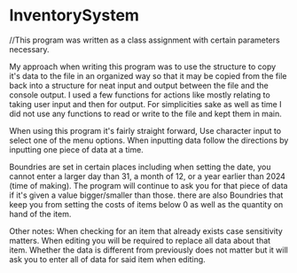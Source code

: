 # InventorySystem
//This program was written as a class assignment with certain parameters necessary. 

My approach when writing this program was to use the structure to copy it's data to the file in an organized way so that it may be copied from the file back into a structure for neat input and output between the file and the console output. 
I used a few functions for actions like mostly relating to taking user input and then for output. For simplicities sake as well as time I did not use any functions to read or write to the file and kept them in main.

When using this program it's fairly straight forward, Use character input to select one of the menu options. When inputting data follow the directions by inputting one piece of data at a time. 

Boundries are set in certain places including when setting the date, you cannot enter a larger day than 31, a month of 12, or a year earlier than 2024 (time of making). The program will continue to ask you for that piece of data if it's given a value bigger/smaller than those.
there are also Boundries that keep you from setting the costs of items below 0 as well as the quantity on hand of the item. 

Other notes: When checking for an item that already exists case sensitivity matters. 
When editing you will be required to replace all data about that item. Whether the data is different from previously does not matter but it will ask you to enter all of data for said item when editing. 




